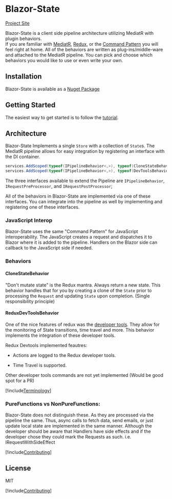 # Blazor-State

[Project Site](https://github.com/TimeWarpEngineering/blazor-state)

Blazor-State is a client side pipeline architecture utilizing MediatR with plugin behaviors.  
If you are familiar with 
[MediatR](https://github.com/jbogard/MediatR]),
 [Redux](https://redux.js.org/), 
or the [Command Pattern](https://en.wikipedia.org/wiki/Command_pattern) 
you will feel right at home.
All of the behaviors are written as plug-ins/middle-ware and attached to the MediatR pipeline. 
You can pick and choose which behaviors you would like to use or even write your own.

## Installation

Blazor-State is available as a [Nuget Package](https://www.nuget.org/packages/Blazor-State/)

## Getting Started

The easiest way to get started is to follow the [tutorial](xref:BlazorStateSample:README.md).

## Architecture

Blazor-State Implements a single `Store` with a collection of `State`s.
The MediatR pipeline allows for easy integration 
by registering an interface with the DI container.

```csharp
services.AddScoped(typeof(IPipelineBehavior<,>), typeof(CloneStateBehavior<,>));
services.AddScoped(typeof(IPipelineBehavior<,>), typeof(DevToolsBehavior<,>));
```
The three interfaces available to extend the Pipeline are `IPipelineBehavior`, `IRequestPreProcessor`,
and `IRequestPostProcessor`;

All of the behaviors in Blazor-State are implemented via one of these interfaces.
You can integrate into the pipeline as well by implementing and registering one of these interfaces.

### JavaScript Interop
Blazor-State uses the same "Command Pattern" for JavaScript interoperability.
The JavaScript creates a request and dispatches it to Blazor where it is added to the pipeline.
Handlers on the Blazor side can callback to the JavaScript side if needed.

### Behaviors

#### CloneStateBehavior

"Don't mutate state" is the Redux mantra. Always return a new state.
This behavior handles that for you by creating a clone of the `State` 
prior to processing the `Request`
and updating `State` upon completion.  (Single responsibility principle)

#### ReduxDevToolsBehavior

One of the nice features of redux was the 
[developer tools](httpshttps://github.com/zalmoxisus/redux-devtools-extension).
They allow for the monitoring of State transitions, time travel and more.
This behavior implements the integration of these developer tools. 

Redux Devtools implemented feautres:

* Actions are logged to the Redux developer tools.

* Time Travel is supported.  

Other developer tools commands are not yet implemented (Would be good spot for a PR)

[!include[Terminology](../terminology.md)]

### PureFunctions vs NonPureFunctions:
Blazor-State does not distinguish these.
As they are processed via the pipeline the same.
Thus, async calls to fetch data, send emails, or just update local state
are implemented in the same manner. Although the developer should be aware that Handlers have side effects and 
if the developer chose they could mark the Requests as such. i.e. IRequestWithSideEffect

[!include[Contributing](../acknowledgements.md)]

## License

MIT

[!include[Contributing](../contributing.md)]
